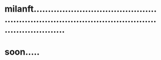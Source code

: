 # milanft.....................................................................................................................
# soon.....
